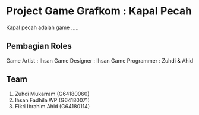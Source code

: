 # Project Game Grafkom : Kapal Pecah



Kapal pecah adalah game .....

## Pembagian Roles
Game Artist : Ihsan
Game Designer : Ihsan
Game Programmer : Zuhdi & Ahid

## Team
1. Zuhdi Mukarram (G64180060)
2. Ihsan Fadhila WP (G64180071)
3. Fikri Ibrahim Ahid (G64180114)
